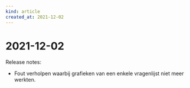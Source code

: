 ```yaml
---
kind: article
created_at: 2021-12-02
---
```


# 2021-12-02

Release notes:

* Fout verholpen waarbij grafieken van een enkele vragenlijst niet meer werkten.
